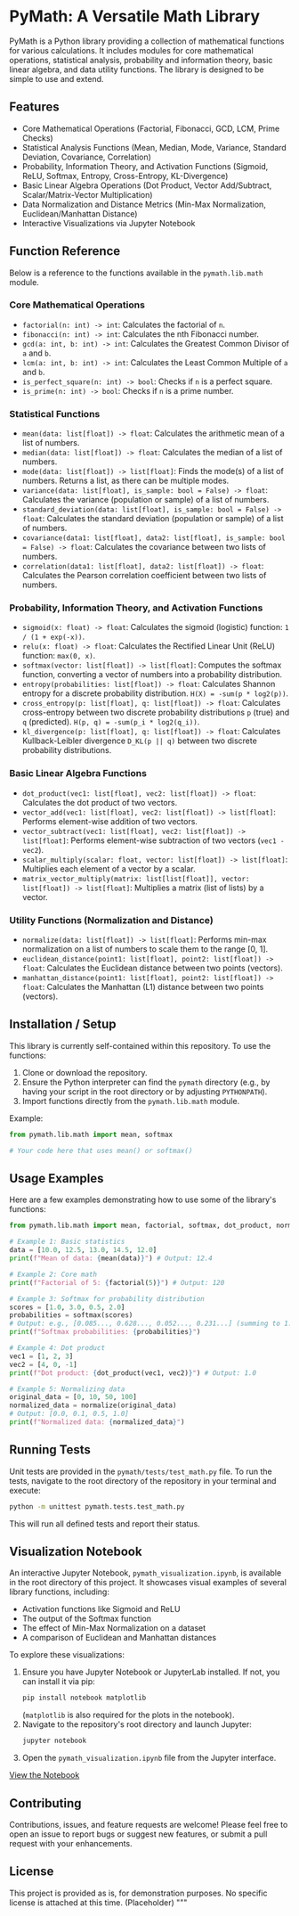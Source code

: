 # PyMath: A Versatile Math Library

PyMath is a Python library providing a collection of mathematical functions for various calculations. It includes modules for core mathematical operations, statistical analysis, probability and information theory, basic linear algebra, and data utility functions. The library is designed to be simple to use and extend.

## Features

*   Core Mathematical Operations (Factorial, Fibonacci, GCD, LCM, Prime Checks)
*   Statistical Analysis Functions (Mean, Median, Mode, Variance, Standard Deviation, Covariance, Correlation)
*   Probability, Information Theory, and Activation Functions (Sigmoid, ReLU, Softmax, Entropy, Cross-Entropy, KL-Divergence)
*   Basic Linear Algebra Operations (Dot Product, Vector Add/Subtract, Scalar/Matrix-Vector Multiplication)
*   Data Normalization and Distance Metrics (Min-Max Normalization, Euclidean/Manhattan Distance)
*   Interactive Visualizations via Jupyter Notebook

## Function Reference

Below is a reference to the functions available in the `pymath.lib.math` module.

### Core Mathematical Operations

*   `factorial(n: int) -> int`: Calculates the factorial of `n`.
*   `fibonacci(n: int) -> int`: Calculates the nth Fibonacci number.
*   `gcd(a: int, b: int) -> int`: Calculates the Greatest Common Divisor of `a` and `b`.
*   `lcm(a: int, b: int) -> int`: Calculates the Least Common Multiple of `a` and `b`.
*   `is_perfect_square(n: int) -> bool`: Checks if `n` is a perfect square.
*   `is_prime(n: int) -> bool`: Checks if `n` is a prime number.

### Statistical Functions

*   `mean(data: list[float]) -> float`: Calculates the arithmetic mean of a list of numbers.
*   `median(data: list[float]) -> float`: Calculates the median of a list of numbers.
*   `mode(data: list[float]) -> list[float]`: Finds the mode(s) of a list of numbers. Returns a list, as there can be multiple modes.
*   `variance(data: list[float], is_sample: bool = False) -> float`: Calculates the variance (population or sample) of a list of numbers.
*   `standard_deviation(data: list[float], is_sample: bool = False) -> float`: Calculates the standard deviation (population or sample) of a list of numbers.
*   `covariance(data1: list[float], data2: list[float], is_sample: bool = False) -> float`: Calculates the covariance between two lists of numbers.
*   `correlation(data1: list[float], data2: list[float]) -> float`: Calculates the Pearson correlation coefficient between two lists of numbers.

### Probability, Information Theory, and Activation Functions

*   `sigmoid(x: float) -> float`: Calculates the sigmoid (logistic) function: `1 / (1 + exp(-x))`.
*   `relu(x: float) -> float`: Calculates the Rectified Linear Unit (ReLU) function: `max(0, x)`.
*   `softmax(vector: list[float]) -> list[float]`: Computes the softmax function, converting a vector of numbers into a probability distribution.
*   `entropy(probabilities: list[float]) -> float`: Calculates Shannon entropy for a discrete probability distribution. `H(X) = -sum(p * log2(p))`.
*   `cross_entropy(p: list[float], q: list[float]) -> float`: Calculates cross-entropy between two discrete probability distributions `p` (true) and `q` (predicted). `H(p, q) = -sum(p_i * log2(q_i))`.
*   `kl_divergence(p: list[float], q: list[float]) -> float`: Calculates Kullback-Leibler divergence `D_KL(p || q)` between two discrete probability distributions.

### Basic Linear Algebra Functions

*   `dot_product(vec1: list[float], vec2: list[float]) -> float`: Calculates the dot product of two vectors.
*   `vector_add(vec1: list[float], vec2: list[float]) -> list[float]`: Performs element-wise addition of two vectors.
*   `vector_subtract(vec1: list[float], vec2: list[float]) -> list[float]`: Performs element-wise subtraction of two vectors (`vec1 - vec2`).
*   `scalar_multiply(scalar: float, vector: list[float]) -> list[float]`: Multiplies each element of a vector by a scalar.
*   `matrix_vector_multiply(matrix: list[list[float]], vector: list[float]) -> list[float]`: Multiplies a matrix (list of lists) by a vector.

### Utility Functions (Normalization and Distance)

*   `normalize(data: list[float]) -> list[float]`: Performs min-max normalization on a list of numbers to scale them to the range [0, 1].
*   `euclidean_distance(point1: list[float], point2: list[float]) -> float`: Calculates the Euclidean distance between two points (vectors).
*   `manhattan_distance(point1: list[float], point2: list[float]) -> float`: Calculates the Manhattan (L1) distance between two points (vectors).

## Installation / Setup

This library is currently self-contained within this repository. To use the functions:

1.  Clone or download the repository.
2.  Ensure the Python interpreter can find the `pymath` directory (e.g., by having your script in the root directory or by adjusting `PYTHONPATH`).
3.  Import functions directly from the `pymath.lib.math` module.

Example:
```python
from pymath.lib.math import mean, softmax

# Your code here that uses mean() or softmax()
```

## Usage Examples

Here are a few examples demonstrating how to use some of the library's functions:

```python
from pymath.lib.math import mean, factorial, softmax, dot_product, normalize

# Example 1: Basic statistics
data = [10.0, 12.5, 13.0, 14.5, 12.0]
print(f"Mean of data: {mean(data)}") # Output: 12.4

# Example 2: Core math
print(f"Factorial of 5: {factorial(5)}") # Output: 120

# Example 3: Softmax for probability distribution
scores = [1.0, 3.0, 0.5, 2.0]
probabilities = softmax(scores)
# Output: e.g., [0.085..., 0.628..., 0.052..., 0.231...] (summing to 1.0)
print(f"Softmax probabilities: {probabilities}")

# Example 4: Dot product
vec1 = [1, 2, 3]
vec2 = [4, 0, -1]
print(f"Dot product: {dot_product(vec1, vec2)}") # Output: 1.0

# Example 5: Normalizing data
original_data = [0, 10, 50, 100]
normalized_data = normalize(original_data)
# Output: [0.0, 0.1, 0.5, 1.0]
print(f"Normalized data: {normalized_data}")
```

## Running Tests

Unit tests are provided in the `pymath/tests/test_math.py` file. To run the tests, navigate to the root directory of the repository in your terminal and execute:

```bash
python -m unittest pymath.tests.test_math.py
```
This will run all defined tests and report their status.

## Visualization Notebook

An interactive Jupyter Notebook, `pymath_visualization.ipynb`, is available in the root directory of this project. It showcases visual examples of several library functions, including:

*   Activation functions like Sigmoid and ReLU
*   The output of the Softmax function
*   The effect of Min-Max Normalization on a dataset
*   A comparison of Euclidean and Manhattan distances

To explore these visualizations:
1.  Ensure you have Jupyter Notebook or JupyterLab installed. If not, you can install it via pip:
    ```bash
    pip install notebook matplotlib
    ```
    (`matplotlib` is also required for the plots in the notebook).
2.  Navigate to the repository's root directory and launch Jupyter:
    ```bash
    jupyter notebook
    ```
3.  Open the `pymath_visualization.ipynb` file from the Jupyter interface.

[View the Notebook](./pymath_visualization.ipynb)

## Contributing

Contributions, issues, and feature requests are welcome! Please feel free to open an issue to report bugs or suggest new features, or submit a pull request with your enhancements.

## License

This project is provided as is, for demonstration purposes. No specific license is attached at this time. (Placeholder)
"""

